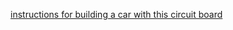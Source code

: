 [instructions for building a car with this circuit board](https://gobabygocarswithjoysticks.github.io/gbg-pcb/instructions/instructions)
